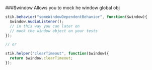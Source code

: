 ###$window
Allows you to mock he window global obj
```javascript
stik.behavior("someWindowDependentBehavior", function($window){
  $window.AudioListener();
  // in this way you can later on
  // mock the window object on your tests
});

// or

stik.helper("clearTimeout", function($window){
  return $window.clearTimeout;
});
```
